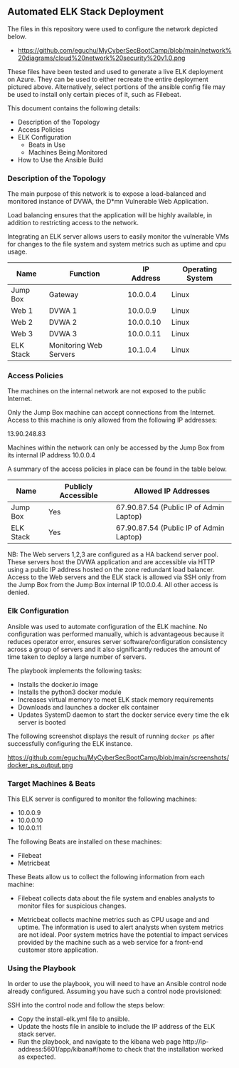 ## Automated ELK Stack Deployment

The files in this repository were used to configure the network depicted below.

- https://github.com/eguchu/MyCyberSecBootCamp/blob/main/network%20diagrams/cloud%20network%20security%20v1.0.png


These files have been tested and used to generate a live ELK deployment on Azure. They can be used to either recreate the entire deployment pictured above. Alternatively, select portions of the ansible config file may be used to install only certain pieces of it, such as Filebeat.

This document contains the following details:
- Description of the Topology
- Access Policies
- ELK Configuration
  - Beats in Use
  - Machines Being Monitored
- How to Use the Ansible Build


### Description of the Topology

The main purpose of this network is to expose a load-balanced and monitored instance of DVWA, the D*mn Vulnerable Web Application.

Load balancing ensures that the application will be highly available, in addition to restricting access to the network.

Integrating an ELK server allows users to easily monitor the vulnerable VMs for changes to the file system and system metrics such as uptime and cpu usage.


| Name      | Function               | IP Address |  Operating System |
|-----------|------------------------|------------|-------------------|
| Jump Box  | Gateway                | 10.0.0.4   | Linux             |
| Web 1     | DVWA 1                 | 10.0.0.9   | Linux             |
| Web 2     | DVWA 2                 | 10.0.0.10  | Linux             |
| Web 3     | DVWA 3                 | 10.0.0.11  | Linux             |
| ELK Stack | Monitoring Web Servers | 10.1.0.4   | Linux             |

### Access Policies

The machines on the internal network are not exposed to the public Internet. 

Only the Jump Box machine can accept connections from the Internet. Access to this machine is only allowed from the following IP addresses:

13.90.248.83

Machines within the network can only be accessed by the Jump Box from its internal IP address 10.0.0.4




A summary of the access policies in place can be found in the table below.

| Name      | Publicly Accessible | Allowed IP Addresses                    |
|-----------|---------------------|-----------------------------------------|
| Jump Box  | Yes                 | 67.90.87.54 (Public IP of Admin Laptop) |
| ELK Stack | Yes                 | 67.90.87.54 (Public IP of Admin Laptop) |

NB: The Web servers 1,2,3 are configured as a HA backend server pool. These servers host the DVWA application and are accessible via HTTP using a public IP address 
hosted on the zone redundant load balancer. Access to the Web servers and the ELK stack is allowed via SSH only from the Jump Box from the Jump Box internal IP 10.0.0.4. All other access is denied.

### Elk Configuration

Ansible was used to automate configuration of the ELK machine. No configuration was performed manually, which is advantageous because it reduces operator error, ensures server software/configuration consistency across a group of servers and it also significantly reduces the amount of time taken to deploy a large number of servers. 

 
The playbook implements the following tasks:

- Installs the docker.io image
- Installs the python3 docker module
- Increases virtual memory to meet ELK stack memory requirements
- Downloads and launches a docker elk container
- Updates SystemD daemon to start the docker service every time the elk server is booted


The following screenshot displays the result of running `docker ps` after successfully configuring the ELK instance.

https://github.com/eguchu/MyCyberSecBootCamp/blob/main/screenshots/docker_ps_output.png

### Target Machines & Beats
This ELK server is configured to monitor the following machines:
- 10.0.0.9
- 10.0.0.10
- 10.0.0.11

The following Beats are installed on these machines:
   
- Filebeat
- Metricbeat

These Beats allow us to collect the following information from each machine:

- Filebeat collects data about the file system and enables analysts to monitor files for suspicious changes.

- Metricbeat collects machine metrics such as CPU usage and and uptime. The information is used to alert analysts when system metrics are not ideal. Poor system metrics have the potential to impact services provided by the machine such as a web service for a front-end customer store application.


### Using the Playbook
In order to use the playbook, you will need to have an Ansible control node already configured. Assuming you have such a control node provisioned: 

SSH into the control node and follow the steps below:

- Copy the install-elk.yml file to ansible.
- Update the hosts file in ansible to include the IP address of the ELK stack server.
- Run the playbook, and navigate to the kibana web page http://ip-address:5601/app/kibana#/home to check that the installation worked as expected.


